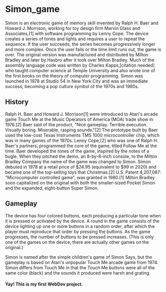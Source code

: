 # Simon_game

 Simon is an electronic game of memory skill invented by Ralph H. Baer and Howard J. Morrison, working for toy design firm Marvin Glass and Associates,[1] with software programming by Lenny Cope. The device creates a series of tones and lights and requires a user to repeat the sequence. If the user succeeds, the series becomes progressively longer and more complex. Once the user fails or the time limit runs out, the game is over. The original version was manufactured and distributed by Milton Bradley and later by Hasbro after it took over Milton Bradley. Much of the assembly language code was written by Charles Kapps,[citation needed] who taught computer science at Temple University and also wrote one of the first books on the theory of computer programming. Simon was launched in 1978 at Studio 54 in New York City and was an immediate success, becoming a pop culture symbol of the 1970s and 1980s.


## History
Ralph H. Baer and Howard J. Morrison[1] were introduced to Atari's arcade game Touch Me at the Music Operators of America (MOA) trade show in 1976.[2] Baer said of the product, "Nice gameplay. Terrible execution. Visually boring. Miserable, rasping sounds."[2] The prototype built by Baer used the low-cost Texas Instruments TMS 1000 microcontroller chip, which was in many games of the 1970s. Lenny Cope,[2] who was one of Ralph H. Baer's partners, programmed the core of the game, titled Follow Me at the time. Baer developed the tones of the game, inspired by the notes of a bugle. When they pitched the demo, an 8-by-8-inch console, to the Milton Bradley Company the name of the game was changed to Simon. Simon debuted in 1978 at a retail price of $24.95 (equivalent to $99 in 2020) and became one of the top-selling toys that Christmas.[2] U.S. Patent 4,207,087: "Microcomputer controlled game", was granted in 1980.[1] Milton Bradley soon capitalized on the original with both the smaller-sized Pocket Simon and the expanded, eight-button Super Simon.

## Gameplay
The device has four colored buttons, each producing a particular tone when it is pressed or activated by the device. A round in the game consists of the device lighting up one or more buttons in a random order, after which the player must reproduce that order by pressing the buttons. As the game progresses, the number of buttons to be pressed increases. (This is only one of the games on the device; there are actually other games on the original.)

Simon is named after the simple children's game of Simon Says, but the gameplay is based on Atari's unpopular Touch Me arcade game from 1974. Simon differs from Touch Me in that the Touch Me buttons were all of the same color (black) and the sounds it produced were harsh and grating.

#### Yay! This is my first WebDev project.